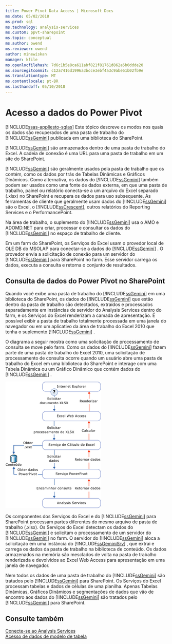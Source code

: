 ```yaml
---
title: Power Pivot Data Access | Microsoft Docs
ms.date: 05/02/2018
ms.prod: sql
ms.technology: analysis-services
ms.custom: ppvt-sharepoint
ms.topic: conceptual
ms.author: owend
ms.reviewer: owend
author: minewiskan
manager: kfile
ms.openlocfilehash: 7d6c1b5e8ca611abf821f81761d862a6b0ddde20
ms.sourcegitcommit: c12a7416d1996a3bcce3ebf4a3c9abe61b02fb9e
ms.translationtype: MT
ms.contentlocale: pt-BR
ms.lasthandoff: 05/10/2018
---
```

# <a name="power-pivot-data-access"></a>Acesso a dados do Power Pivot
[!INCLUDE[ssas-appliesto-sqlas](../../includes/ssas-appliesto-sqlas.md)]
  Este tópico descreve os modos nos quais os dados são recuperados de uma pasta de trabalho do [!INCLUDE[ssGemini](../../includes/ssgemini-md.md)] publicada em uma biblioteca do SharePoint.  
  
 [!INCLUDE[ssGemini](../../includes/ssgemini-md.md)] são armazenados dentro de uma pasta de trabalho do Excel. A cadeia de conexão é uma URL para uma pasta de trabalho em um site do SharePoint.  
  
 [!INCLUDE[ssGemini](../../includes/ssgemini-md.md)] são geralmente usados pela pasta de trabalho que os contém, como os dados por trás de Tabelas Dinâmicas e Gráficos Dinâmicos. Como alternativa, os dados do [!INCLUDE[ssGemini](../../includes/ssgemini-md.md)] também podem ser usados como uma fonte de dados externa, em que uma pasta de trabalho, painel ou relatório conecta-se a um arquivo do Excel separado (.xlsx) no SharePoint e recupera os dados para uso subsequente. As ferramentas de cliente que geralmente usam dados do [!INCLUDE[ssGemini](../../includes/ssgemini-md.md)] são o Excel, o [!INCLUDE[ssCrescent](../../includes/sscrescent-md.md)], outros relatórios do Reporting Services e o PerformancePoint.  
  
 Na área de trabalho, o suplemento do [!INCLUDE[ssGemini](../../includes/ssgemini-md.md)] usa o AMO e ADOMD.NET para criar, processar e consultar os dados do [!INCLUDE[ssGemini](../../includes/ssgemini-md.md)] no espaço de trabalho de cliente.  
  
 Em um farm do SharePoint, os Serviços do Excel usam o provedor local de OLE DB do MSOLAP para conectar-se a dados do [!INCLUDE[ssGemini](../../includes/ssgemini-md.md)] . O provedor envia a solicitação de conexão para um servidor do [!INCLUDE[ssGemini](../../includes/ssgemini-md.md)] para SharePoint no farm. Esse servidor carrega os dados, executa a consulta e retorna o conjunto de resultados.  
  
##  <a name="queryproc"></a> Consulta de dados do Power Pivot no SharePoint  
 Quando você exibe uma pasta de trabalho do [!INCLUDE[ssGemini](../../includes/ssgemini-md.md)] em uma biblioteca do SharePoint, os dados do [!INCLUDE[ssGemini](../../includes/ssgemini-md.md)] que estão dentro da pasta de trabalho são detectados, extraídos e processados separadamente em instâncias de servidor do Analysis Services dentro do farm, e os Serviços do Excel renderizam a camada de apresentação. É possível exibir a pasta de trabalho totalmente processada em uma janela do navegador ou em um aplicativo da área de trabalho do Excel 2010 que tenha o suplemento [!INCLUDE[ssGemini](../../includes/ssgemini-md.md)] .  
  
 O diagrama a seguir mostra como uma solicitação de processamento de consulta se move pelo farm. Como os dados do [!INCLUDE[ssGemini](../../includes/ssgemini-md.md)] fazem parte de uma pasta de trabalho do Excel 2010, uma solicitação de processamento de consulta ocorre quando um usuário abre uma pasta de trabalho do Excel em uma biblioteca do SharePoint e interage com uma Tabela Dinâmica ou um Gráfico Dinâmico que contém dados do [!INCLUDE[ssGemini](../../includes/ssgemini-md.md)] .  
  
 ![GMNI_DataProcReq](../../analysis-services/power-pivot-sharepoint/media/gmni-dataprocreq.gif "GMNI_DataProcReq")  
  
 Os componentes dos Serviços do Excel e do [!INCLUDE[ssGemini](../../includes/ssgemini-md.md)] para SharePoint processam partes diferentes do mesmo arquivo de pasta de trabalho (.xlsx). Os Serviços do Excel detectam os dados do [!INCLUDE[ssGemini](../../includes/ssgemini-md.md)] e solicitam o processamento de um servidor do [!INCLUDE[ssGemini](../../includes/ssgemini-md.md)] no farm. O servidor do [!INCLUDE[ssGemini](../../includes/ssgemini-md.md)] aloca a solicitação em uma instância do [!INCLUDE[ssGeminiSrv](../../includes/ssgeminisrv-md.md)] , que extrai e carrega os dados da pasta de trabalho na biblioteca de conteúdo. Os dados armazenados na memória são mesclados de volta na pasta de trabalho renderizada e devolvidos ao Excel Web Access para apresentação em uma janela de navegador.  
  
 Nem todos os dados de uma pasta de trabalho do [!INCLUDE[ssGemini](../../includes/ssgemini-md.md)] são tratados pelo [!INCLUDE[ssGemini](../../includes/ssgemini-md.md)] para SharePoint. Os Serviços do Excel processam tabelas e dados de células de uma planilha. Apenas Tabelas Dinâmicas, Gráficos Dinâmicos e segmentações de dados que vão de encontro aos dados do [!INCLUDE[ssGemini](../../includes/ssgemini-md.md)] são tratados pelo [!INCLUDE[ssGemini](../../includes/ssgemini-md.md)] para SharePoint.  
  
## <a name="see-also"></a>Consulte também  
 [Conecte-se ao Analysis Services](../../analysis-services/instances/connect-to-analysis-services.md)   
 [Acesso de dados de modelo de tabela](../../analysis-services/tabular-models/tabular-model-data-access.md)  
  
  
